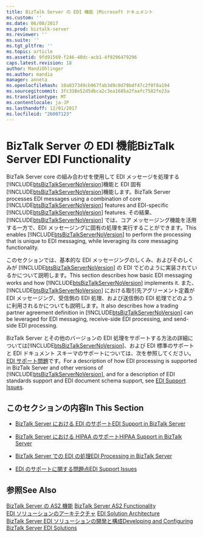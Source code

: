 ```yaml
---
title: BizTalk Server の EDI 機能 |Microsoft ドキュメント
ms.custom: ''
ms.date: 06/08/2017
ms.prod: biztalk-server
ms.reviewer: ''
ms.suite: ''
ms.tgt_pltfrm: ''
ms.topic: article
ms.assetid: 9fd91569-f246-40dc-acb1-4f9296479296
caps.latest.revision: 18
author: MandiOhlinger
ms.author: mandia
manager: anneta
ms.openlocfilehash: 10a037349cb967fab3d9c0d79bdf47c2f0f8a194
ms.sourcegitcommit: 3fc338e52d5dbca2c3ea1685a2faafc7582fe23a
ms.translationtype: MT
ms.contentlocale: ja-JP
ms.lasthandoff: 12/01/2017
ms.locfileid: "26007123"
---
```

# <a name="biztalk-server-edi-functionality"></a><span data-ttu-id="60484-102">BizTalk Server の EDI 機能</span><span class="sxs-lookup"><span data-stu-id="60484-102">BizTalk Server EDI Functionality</span></span>
<span data-ttu-id="60484-103">BizTalk Server core の組み合わせを使用して EDI メッセージを処理する[!INCLUDE[btsBizTalkServerNoVersion](../includes/btsbiztalkservernoversion-md.md)]機能と EDI 固有[!INCLUDE[btsBizTalkServerNoVersion](../includes/btsbiztalkservernoversion-md.md)]機能します。</span><span class="sxs-lookup"><span data-stu-id="60484-103">BizTalk Server processes EDI messages using a combination of core [!INCLUDE[btsBizTalkServerNoVersion](../includes/btsbiztalkservernoversion-md.md)] features and EDI-specific [!INCLUDE[btsBizTalkServerNoVersion](../includes/btsbiztalkservernoversion-md.md)] features.</span></span> <span data-ttu-id="60484-104">その結果、[!INCLUDE[btsBizTalkServerNoVersion](../includes/btsbiztalkservernoversion-md.md)] では、コア メッセージング機能を活用する一方で、EDI メッセージングに固有の処理を実行することができます。</span><span class="sxs-lookup"><span data-stu-id="60484-104">This enables [!INCLUDE[btsBizTalkServerNoVersion](../includes/btsbiztalkservernoversion-md.md)] to perform the processing that is unique to EDI messaging, while leveraging its core messaging functionality.</span></span>  
  
 <span data-ttu-id="60484-105">このセクションでは、基本的な EDI メッセージングのしくみ、およびそのしくみが [!INCLUDE[btsBizTalkServerNoVersion](../includes/btsbiztalkservernoversion-md.md)] の EDI でどのように実装されているかについて説明します。</span><span class="sxs-lookup"><span data-stu-id="60484-105">This section describes how basic EDI messaging works and how [!INCLUDE[btsBizTalkServerNoVersion](../includes/btsbiztalkservernoversion-md.md)] implements it.</span></span> <span data-ttu-id="60484-106">また、[!INCLUDE[btsBizTalkServerNoVersion](../includes/btsbiztalkservernoversion-md.md)] における取引先アグリーメント定義が EDI メッセージング、受信側の EDI 処理、および送信側の EDI 処理でどのように利用されるかについても説明します。</span><span class="sxs-lookup"><span data-stu-id="60484-106">It also describes how a trading partner agreement definition in [!INCLUDE[btsBizTalkServerNoVersion](../includes/btsbiztalkservernoversion-md.md)] can be leveraged for EDI messaging, receive-side EDI processing, and send-side EDI processing.</span></span>  
  
 <span data-ttu-id="60484-107">BizTalk Server とその他のバージョンの EDI 処理をサポートする方法の詳細については[!INCLUDE[btsBizTalkServerNoVersion](../includes/btsbiztalkservernoversion-md.md)]、および EDI 標準のサポートと EDI ドキュメント スキーマのサポートについては、次を参照してください。 [EDI サポート問題](../core/edi-support-issues.md)です。</span><span class="sxs-lookup"><span data-stu-id="60484-107">For a description of how EDI processing is supported in BizTalk Server and other versions of [!INCLUDE[btsBizTalkServerNoVersion](../includes/btsbiztalkservernoversion-md.md)], and for a description of EDI standards support and EDI document schema support, see [EDI Support Issues](../core/edi-support-issues.md).</span></span>  
  
## <a name="in-this-section"></a><span data-ttu-id="60484-108">このセクションの内容</span><span class="sxs-lookup"><span data-stu-id="60484-108">In This Section</span></span>  
  
-   [<span data-ttu-id="60484-109">BizTalk Server における EDI のサポート</span><span class="sxs-lookup"><span data-stu-id="60484-109">EDI Support in BizTalk Server</span></span>](../core/edi-support-in-biztalk-server1.md)  
  
-   [<span data-ttu-id="60484-110">BizTalk Server における HIPAA のサポート</span><span class="sxs-lookup"><span data-stu-id="60484-110">HIPAA Support in BizTalk Server</span></span>](../core/hipaa-support-in-biztalk-server.md)  
  
-   [<span data-ttu-id="60484-111">BizTalk Server での EDI の処理</span><span class="sxs-lookup"><span data-stu-id="60484-111">EDI Processing in BizTalk Server</span></span>](../core/edi-processing-in-biztalk-server.md)  
  
-   [<span data-ttu-id="60484-112">EDI のサポートに関する問題点</span><span class="sxs-lookup"><span data-stu-id="60484-112">EDI Support Issues</span></span>](../core/edi-support-issues.md)  
  
## <a name="see-also"></a><span data-ttu-id="60484-113">参照</span><span class="sxs-lookup"><span data-stu-id="60484-113">See Also</span></span>  
 <span data-ttu-id="60484-114">[BizTalk Server の AS2 機能](../core/biztalk-server-as2-functionality.md) </span><span class="sxs-lookup"><span data-stu-id="60484-114">[BizTalk Server AS2 Functionality](../core/biztalk-server-as2-functionality.md) </span></span>  
 <span data-ttu-id="60484-115">[EDI ソリューションのアーキテクチャ](../core/edi-solution-architecture.md) </span><span class="sxs-lookup"><span data-stu-id="60484-115">[EDI Solution Architecture](../core/edi-solution-architecture.md) </span></span>  
 [<span data-ttu-id="60484-116">BizTalk Server EDI ソリューションの開発と構成</span><span class="sxs-lookup"><span data-stu-id="60484-116">Developing and Configuring BizTalk Server EDI Solutions</span></span>](../core/developing-and-configuring-biztalk-server-edi-solutions.md)